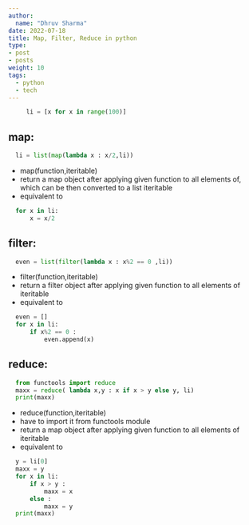 ```yaml
---
author:
  name: "Dhruv Sharma"
date: 2022-07-18
title: Map, Filter, Reduce in python
type:
- post
- posts
weight: 10
tags:
  - python
  - tech
---
```



```python
     li = [x for x in range(100)]
```

## map:
```python
  li = list(map(lambda x : x/2,li))
```

- map(function,iteritable)
- return a map object after applying given function to all elements of, which can be
  then converted to a list
  iteritable
- equivalent to

```python
  for x in li:
      x = x/2
```

## filter:

```python
  even = list(filter(lambda x : x%2 == 0 ,li))
```

- filter(function,iteritable)
- return a filter object after applying given function to all elements
  of iteritable
- equivalent to

```python
  even = []
  for x in li:
      if x%2 == 0 :
          even.append(x)
```

## reduce:

```python
  from functools import reduce
  maxx = reduce( lambda x,y : x if x > y else y, li)
  print(maxx)
```

- reduce(function,iteritable)
- have to import it from functools module
- return a map object after applying given function to all elements of
  iteritable
- equivalent to

```python
  y = li[0]
  maxx = y
  for x in li:
      if x > y :
          maxx = x
      else :
          maxx = y
  print(maxx)
```
